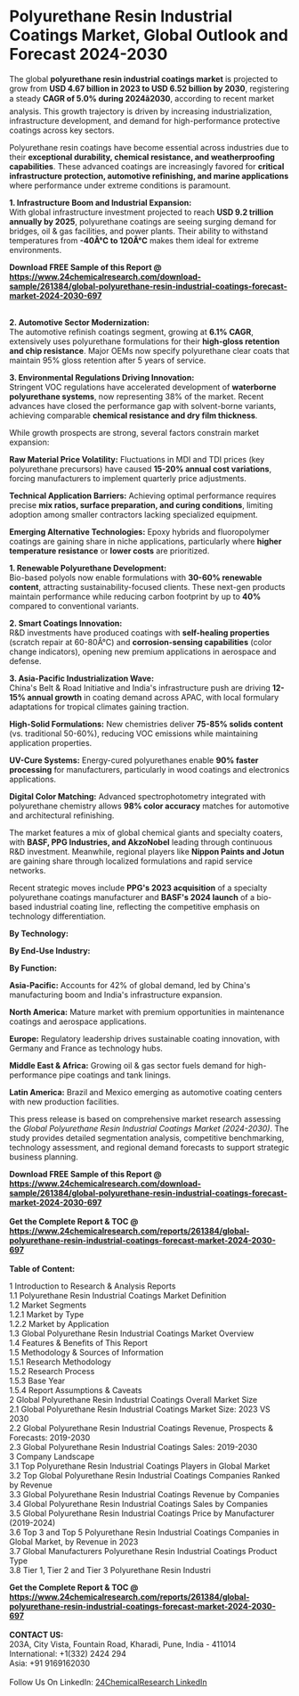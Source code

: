 <h1>Polyurethane Resin Industrial Coatings Market, Global Outlook and Forecast 2024-2030</h1><p>The global <strong>polyurethane resin industrial coatings market</strong> is projected to grow from <strong>USD 4.67 billion in 2023 to USD 6.52 billion by 2030</strong>, registering a steady <strong>CAGR of 5.0% during 2024â2030</strong>, according to recent market analysis. This growth trajectory is driven by increasing industrialization, infrastructure development, and demand for high-performance protective coatings across key sectors.</p><p>Polyurethane resin coatings have become essential across industries due to their <strong>exceptional durability, chemical resistance, and weatherproofing capabilities</strong>. These advanced coatings are increasingly favored for <strong>critical infrastructure protection, automotive refinishing, and marine applications</strong> where performance under extreme conditions is paramount.</p><p><strong>1. Infrastructure Boom and Industrial Expansion:</strong><br>
With global infrastructure investment projected to reach <strong>USD 9.2 trillion annually by 2025</strong>, polyurethane coatings are seeing surging demand for bridges, oil &amp; gas facilities, and power plants. Their ability to withstand temperatures from <strong>-40Â°C to 120Â°C</strong> makes them ideal for extreme environments.</p><div><b>Download FREE Sample of this Report @ 
            <a href="https://www.24chemicalresearch.com/download-sample/261384/global-polyurethane-resin-industrial-coatings-forecast-market-2024-2030-697">
            https://www.24chemicalresearch.com/download-sample/261384/global-polyurethane-resin-industrial-coatings-forecast-market-2024-2030-697</a></b></div><br><p><strong>2. Automotive Sector Modernization:</strong><br>
The automotive refinish coatings segment, growing at <strong>6.1% CAGR</strong>, extensively uses polyurethane formulations for their <strong>high-gloss retention and chip resistance</strong>. Major OEMs now specify polyurethane clear coats that maintain 95% gloss retention after 5 years of service.</p><p><strong>3. Environmental Regulations Driving Innovation:</strong><br>
Stringent VOC regulations have accelerated development of <strong>waterborne polyurethane systems</strong>, now representing 38% of the market. Recent advances have closed the performance gap with solvent-borne variants, achieving comparable <strong>chemical resistance and dry film thickness</strong>.</p><p>While growth prospects are strong, several factors constrain market expansion:</p><p><strong>Raw Material Price Volatility:</strong> Fluctuations in MDI and TDI prices (key polyurethane precursors) have caused <strong>15-20% annual cost variations</strong>, forcing manufacturers to implement quarterly price adjustments.</p><p><strong>Technical Application Barriers:</strong> Achieving optimal performance requires precise <strong>mix ratios, surface preparation, and curing conditions</strong>, limiting adoption among smaller contractors lacking specialized equipment.</p><p><strong>Emerging Alternative Technologies:</strong> Epoxy hybrids and fluoropolymer coatings are gaining share in niche applications, particularly where <strong>higher temperature resistance</strong> or <strong>lower costs</strong> are prioritized.</p><p><strong>1. Renewable Polyurethane Development:</strong><br>
Bio-based polyols now enable formulations with <strong>30-60% renewable content</strong>, attracting sustainability-focused clients. These next-gen products maintain performance while reducing carbon footprint by up to <strong>40%</strong> compared to conventional variants.</p><p><strong>2. Smart Coatings Innovation:</strong><br>
R&amp;D investments have produced coatings with <strong>self-healing properties</strong> (scratch repair at 60-80Â°C) and <strong>corrosion-sensing capabilities</strong> (color change indicators), opening new premium applications in aerospace and defense.</p><p><strong>3. Asia-Pacific Industrialization Wave:</strong><br>
China's Belt &amp; Road Initiative and India's infrastructure push are driving <strong>12-15% annual growth</strong> in coating demand across APAC, with local formulary adaptations for tropical climates gaining traction.</p><p><strong>High-Solid Formulations:</strong> New chemistries deliver <strong>75-85% solids content</strong> (vs. traditional 50-60%), reducing VOC emissions while maintaining application properties.</p><p><strong>UV-Cure Systems:</strong> Energy-cured polyurethanes enable <strong>90% faster processing</strong> for manufacturers, particularly in wood coatings and electronics applications.</p><p><strong>Digital Color Matching:</strong> Advanced spectrophotometry integrated with polyurethane chemistry allows <strong>98% color accuracy</strong> matches for automotive and architectural refinishing.</p><p>The market features a mix of global chemical giants and specialty coaters, with <strong>BASF, PPG Industries, and AkzoNobel</strong> leading through continuous R&amp;D investment. Meanwhile, regional players like <strong>Nippon Paints and Jotun</strong> are gaining share through localized formulations and rapid service networks.</p><p>Recent strategic moves include <strong>PPG's 2023 acquisition</strong> of a specialty polyurethane coatings manufacturer and <strong>BASF's 2024 launch</strong> of a bio-based industrial coating line, reflecting the competitive emphasis on technology differentiation.</p><p><strong>By Technology:</strong></p><p><strong>By End-Use Industry:</strong></p><p><strong>By Function:</strong></p><p><strong>Asia-Pacific:</strong> Accounts for 42% of global demand, led by China's manufacturing boom and India's infrastructure expansion.</p><p><strong>North America:</strong> Mature market with premium opportunities in maintenance coatings and aerospace applications.</p><p><strong>Europe:</strong> Regulatory leadership drives sustainable coating innovation, with Germany and France as technology hubs.</p><p><strong>Middle East &amp; Africa:</strong> Growing oil &amp; gas sector fuels demand for high-performance pipe coatings and tank linings.</p><p><strong>Latin America:</strong> Brazil and Mexico emerging as automotive coating centers with new production facilities.</p><p>This press release is based on comprehensive market research assessing the <em>Global Polyurethane Resin Industrial Coatings Market (2024-2030)</em>. The study provides detailed segmentation analysis, competitive benchmarking, technology assessment, and regional demand forecasts to support strategic business planning.</p><div><b>Download FREE Sample of this Report @ 
            <a href="https://www.24chemicalresearch.com/download-sample/261384/global-polyurethane-resin-industrial-coatings-forecast-market-2024-2030-697">
            https://www.24chemicalresearch.com/download-sample/261384/global-polyurethane-resin-industrial-coatings-forecast-market-2024-2030-697</a></b></div><br><div><b>Get the Complete Report & TOC @ 
            <a href="https://www.24chemicalresearch.com/reports/261384/global-polyurethane-resin-industrial-coatings-forecast-market-2024-2030-697">
            https://www.24chemicalresearch.com/reports/261384/global-polyurethane-resin-industrial-coatings-forecast-market-2024-2030-697</a></b></div><br>
            <b>Table of Content:</b><p>1 Introduction to Research & Analysis Reports<br />
    1.1 Polyurethane Resin Industrial Coatings Market Definition<br />
    1.2 Market Segments<br />
        1.2.1 Market by Type<br />
        1.2.2 Market by Application<br />
    1.3 Global Polyurethane Resin Industrial Coatings Market Overview<br />
    1.4 Features & Benefits of This Report<br />
    1.5 Methodology & Sources of Information<br />
        1.5.1 Research Methodology<br />
        1.5.2 Research Process<br />
        1.5.3 Base Year<br />
        1.5.4 Report Assumptions & Caveats<br />
2 Global Polyurethane Resin Industrial Coatings Overall Market Size<br />
    2.1 Global Polyurethane Resin Industrial Coatings Market Size: 2023 VS 2030<br />
    2.2 Global Polyurethane Resin Industrial Coatings Revenue, Prospects & Forecasts: 2019-2030<br />
    2.3 Global Polyurethane Resin Industrial Coatings Sales: 2019-2030<br />
3 Company Landscape<br />
    3.1 Top Polyurethane Resin Industrial Coatings Players in Global Market<br />
    3.2 Top Global Polyurethane Resin Industrial Coatings Companies Ranked by Revenue<br />
    3.3 Global Polyurethane Resin Industrial Coatings Revenue by Companies<br />
    3.4 Global Polyurethane Resin Industrial Coatings Sales by Companies<br />
    3.5 Global Polyurethane Resin Industrial Coatings Price by Manufacturer (2019-2024)<br />
    3.6 Top 3 and Top 5 Polyurethane Resin Industrial Coatings Companies in Global Market, by Revenue in 2023<br />
    3.7 Global Manufacturers Polyurethane Resin Industrial Coatings Product Type<br />
    3.8 Tier 1, Tier 2 and Tier 3 Polyurethane Resin Industri</p><div><b>Get the Complete Report & TOC @ 
            <a href="https://www.24chemicalresearch.com/reports/261384/global-polyurethane-resin-industrial-coatings-forecast-market-2024-2030-697">
            https://www.24chemicalresearch.com/reports/261384/global-polyurethane-resin-industrial-coatings-forecast-market-2024-2030-697</a></b></div><br><b>CONTACT US:</b><br>
            203A, City Vista, Fountain Road, Kharadi, Pune, India - 411014<br>
            International: +1(332) 2424 294<br>
            Asia: +91 9169162030 <br><br>
            Follow Us On LinkedIn: <a href="https://www.linkedin.com/company/24chemicalresearch/">24ChemicalResearch LinkedIn</a>